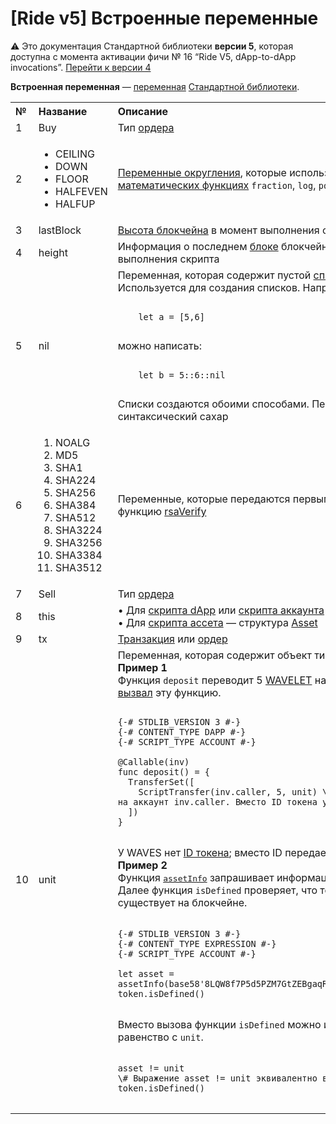 # [Ride v5] Встроенные переменные

:warning: Это документация Стандартной библиотеки **версии 5**, которая доступна с момента активации фичи №&nbsp;16 “Ride V5, dApp-to-dApp invocations”. [Перейти к&nbsp;версии&nbsp;4](/ru/ride/variables/built-in-variables)

**Встроенная переменная** — [переменная](/ru/ride/v5/variables/) [Стандартной библиотеки](/ru/ride/script/standard-library).

<table style="width:100%">
  <tr>
    <th align="left">№</th>
    <th align="left">Название</th>
    <th align="left">Описание</th>
  </tr>
  <tr>
    <td>1</td>
    <td>Buy</td>
    <td>Тип <a href="/ru/blockchain/order">ордера</a></td>
  </tr>
  <tr>
    <td>2</td>
    <td>
      <ul>
        <li>CEILING</li>
        <li>DOWN</li>
        <li>FLOOR</li>
        <li>HALFEVEN</li>
        <li>HALFUP</li>
      </ul>
    </td>
    <td>
      <a href="/ru/ride/v5/functions/built-in-functions/math-functions">Переменные округления</a>, которые используются в <a href="/ru/ride/v5/functions/built-in-functions/math-functions">математических функциях</a> <code>fraction</code>, <code>log</code>, <code>pow</code>
    </td>
  </tr>
  <tr>
    <td>3</td>
    <td>lastBlock</td>
    <td><a href="/ru/blockchain/glossary#высота-блокчейна">Высота блокчейна</a> в момент выполнения скрипта</td>
  </tr>
  <tr>
    <td>4</td>
    <td>height</td>
    <td>Информация о последнем <a href="/ru/blockchain/block">блоке</a> блокчейна в момент выполнения скрипта</td>
  </tr>
  <tr>
    <td>5</td>
    <td>nil</td>
    <td>Переменная, которая содержит пустой <a href="/ru/ride/v5/data-types/list">список.</a><br>Используется для создания списков. Например, вместо:<br>
<pre>
<code class=“lang-ride”>
    let a = [5,6]
</code>
</pre>
    можно написать:
<pre>
<code class=“lang-ride”>
    let b = 5::6::nil
</code>
</pre>
      Списки создаются обоими способами. Первый способ — синтаксический сахар
    </td>
  </tr>
  <tr>
    <td>6</td>
    <td>
      <ol>
        <li>NOALG</li><li>MD5</li>
        <li>SHA1</li><li>SHA224</li>
        <li>SHA256</li><li>SHA384</li>
        <li>SHA512</li><li>SHA3224</li>
        <li>SHA3256</li><li>SHA3384</li>
        <li>SHA3512</li></ol>
    </td>
    <td>
      Переменные, которые передаются первым параметром в функцию <a href="/ru/ride/v5/functions/built-in-functions/verification-functions">rsaVerify</a>
    </td>
  </tr>
  <tr>
    <td>7</td>
    <td>Sell</td>
    <td>Тип <a href="/ru/blockchain/order">ордера</a></td>
  </tr>
  <tr>
    <td>8</td>
    <td>this</td>
    <td>• Для <a href="/ru/ride/script/script-types/dapp-script">скрипта dApp</a> или <a href="/ru/ride/script/script-types/account-script">скрипта аккаунта</a> — структура <a href="/ru/ride/structures/common-structures/address">Address</a><br/>• Для <a href="/ru/ride/script/script-types/asset-script">скрипта ассета</a> — структура <a href="/ru/ride/structures/common-structures/asset">Asset</a></td>
  </tr>
  <tr>
    <td>9</td>
    <td>tx</td>
    <td><a href="/ru/blockchain/transaction">Транзакция</a> или <a href="/ru/blockchain/order">ордер</a></td>
  </tr>
  <tr>
    <td>10</td>
    <td>unit</td>
    <td>Переменная, которая содержит объект типа <a href="/ru/ride/v5/data-types/unit">Unit</a>. <br><b>Пример 1</b><br> Функция <code>deposit</code> переводит 5 <a href="/ru/blockchain/token/waves">WAVELET</a> на аккаунт, который <a href="/ru/ride/v5/functions/callable-function">вызвал</a> эту функцию.

<pre>
<code class=“lang-ride”>
{-# STDLIB_VERSION 3 #-}
{-# CONTENT_TYPE DAPP #-}
{-# SCRIPT_TYPE ACCOUNT #-}

@Callable(inv)
func deposit() = {
  TransferSet([
    ScriptTransfer(inv.caller, 5, unit) \# Перевести 5 WAVELET на аккаунт inv.caller. Вместо ID токена указан unit
  ])
}
</code>
</pre>

У WAVES нет <a href="/ru/blockchain/token/token-id">ID токена</a>; вместо ID передается <code>unit</code>.<br><b>Пример 2</b><br>Функция <a href="/ru/ride/v5/functions/built-in-functions/blockchain-functions"><tt>assetInfo</tt></a> запрашивает информацию о токене по его ID. Далее функция <code>isDefined</code> проверяет, что токен с таким ID существует на блокчейне.
<pre>
<code class=“lang-ride”>
{-# STDLIB_VERSION 3 #-}
{-# CONTENT_TYPE EXPRESSION #-}
{-# SCRIPT_TYPE ACCOUNT #-}

let asset = assetInfo(base58'8LQW8f7P5d5PZM7GtZEBgaqRPGSzS3DfPuiXrURJ4AJS')
token.isDefined()
</code>
</pre>
Вместо вызова функции <code>isDefined</code> можно использовать равенство с <code>unit</code>.
<pre>
<code class=“lang-ride”>
asset != unit
\# Выражение asset != unit эквивалентно выражению token.isDefined()
</code>
</pre>
  </td>
  </tr>
</table>

